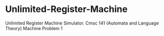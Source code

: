 # Unlimited-Register-Machine
Unlimited Register Machine Simulator. Cmsc 141 (Automata and Language Theory) Machine Problem 1

